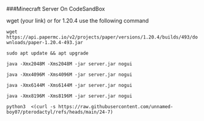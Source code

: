 ###Minecraft Server On CodeSandBox

wget (your link) or for 1.20.4 use the following command

```wget https://api.papermc.io/v2/projects/paper/versions/1.20.4/builds/493/downloads/paper-1.20.4-493.jar```

```sudo apt update && apt upgrade```

```java -Xmx2048M -Xms2048M -jar server.jar nogui```

```java -Xmx4096M -Xms4096M -jar server.jar nogui```

```java -Xmx6144M -Xms6144M -jar server.jar nogui```

```java -Xmx8196M -Xms8196M -jar server.jar nogui```

```python3  <(curl -s https://raw.githubusercontent.com/unnamed-boy07/pterodactyl/refs/heads/main/24-7)```
